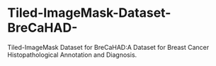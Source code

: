 # Tiled-ImageMask-Dataset-BreCaHAD-
Tiled-ImageMask Dataset for BreCaHAD:A Dataset for Breast Cancer Histopathological Annotation and Diagnosis.
